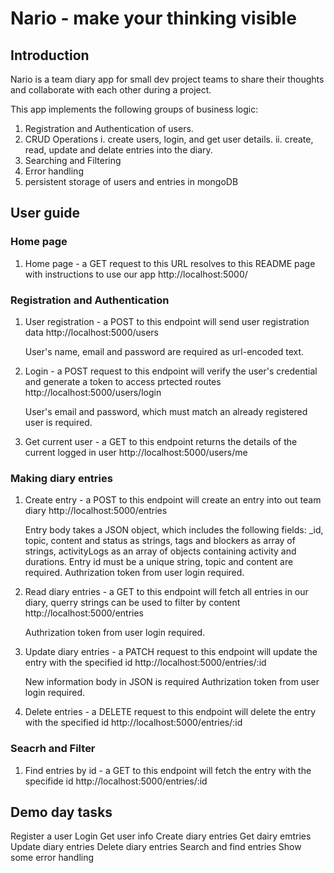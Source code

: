 # Nario - make your thinking visible

## Introduction
Nario is a team diary app for small dev project teams to share their thoughts and collaborate with each other during a project.

This app implements the following groups of business logic:

1. Registration and Authentication of users.
2. CRUD Operations
    i. create users, login, and get user details.
    ii. create, read, update and delate entries into the diary.
3. Searching and Filtering
4. Error handling
5. persistent storage of users and entries in mongoDB

## User guide
### Home page 
1. Home page - a GET request to this URL resolves to this README page with instructions to use our app
    http://localhost:5000/

### Registration and Authentication
1. User registration - a POST to this endpoint will send user registration data
    http://localhost:5000/users

    User's name, email and password are required as url-encoded text.

2. Login - a POST request to this endpoint will verify the user's credential and generate a token to access prtected routes
    http://localhost:5000/users/login

    User's email and password, which must match an already registered user is required.

3. Get current user - a GET to this endpoint returns the details of the current logged in user
    http://localhost:5000/users/me


### Making diary entries
1. Create entry - a POST to this endpoint will create an entry into out team diary
    http://localhost:5000/entries

    Entry body takes a JSON object, which includes the following fields: 
        _id, topic, content and status as strings, 
        tags and blockers as array of strings, 
        activityLogs as an array of objects containing activity and durations.
    Entry id must be a unique string, topic and content are required.
    Authrization token from user login required.

2. Read diary entries - a GET to this endpoint will fetch all entries in our diary, querry strings can be used to filter by content
    http://localhost:5000/entries

    Authrization token from user login required.

3. Update diary entries - a PATCH request to this endpoint will update the entry with the specified id
    http://localhost:5000/entries/:id

    New information body in JSON is required
    Authrization token from user login required.

4. Delete entries - a DELETE request to this endpoint will delete the entry with the specified id
    http://localhost:5000/entries/:id


### Seacrh and Filter
1. Find entries by id - a GET to this endpoint will fetch the entry with the specifide id
    http://localhost:5000/entries/:id


## Demo day tasks
Register a user
Login
Get user info
Create diary entries
Get dairy emtries
Update diary entries
Delete diary entries
Search and find entries
Show some error handling
